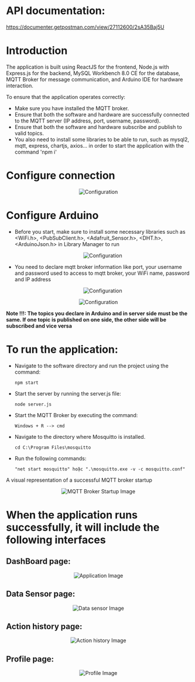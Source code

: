 # API documentation: 
https://documenter.getpostman.com/view/27112600/2sA35Baj5U

# Introduction
The application is built using ReactJS for the frontend, Node.js with Express.js for the backend, MySQL Workbench 8.0 CE for the database, MQTT Broker for message communication, and Arduino IDE for hardware interaction.

To ensure that the application operates correctly:

- Make sure you have installed the MQTT broker.
- Ensure that both the software and hardware are successfully connected to the MQTT server (IP address, port, username, password).
- Ensure that both the software and hardware subscribe and publish to valid topics.
- You also need to install some libraries to be able to run, such as mysql2, mqtt, express, chartjs, axios... in order to start the application with the command 'npm i'

# Configure connection

  <p align="center">
    <img src="https://github.com/vantuan0128/IoT-SmartHome/assets/121681379/86716b8d-d863-46b5-9ff8-350a26c6d14b" alt="Configuration">
</p>

# Configure Arduino

- Before you start, make sure to install some necessary libraries such as <WiFi.h>, <PubSubClient.h>, <Adafruit_Sensor.h>, <DHT.h>, <ArduinoJson.h> in Library Manager to run

  <p align="center">
    <img src="https://github.com/vantuan0128/IoT-SmartHome/assets/121681379/c1bd86d8-7472-4562-b8a6-635255938538" alt="Configuration">
</p>

- You need to declare mqtt broker information like port, your username and password used to access to mqtt broker, your WiFi name, password and IP address

  <p align="center">
    <img src="https://github.com/vantuan0128/IoT-SmartHome/assets/121681379/7f86d5c9-c91a-4ef0-b361-2b55aa039e9b" alt="Configuration">
</p>

  <p align="center">
    <img src="https://github.com/vantuan0128/IoT-SmartHome/assets/121681379/56066f33-43ee-4e46-962b-5c6f01cc1f59" alt="Configuration">
</p>

**Note !!!: The topics you declare in Arduino and in server side must be the same. If one topic is published on one side, the other side will be subscribed and vice versa**

# To run the application:
- Navigate to the software directory and run the project using the command:
  
  ```
  npm start
  ```

- Start the server by running the server.js file:
  
  ```
  node server.js
  ```

- Start the MQTT Broker by executing the command:

  ```
  Windows + R --> cmd
  ```

- Navigate to the directory where Mosquitto is installed.
  
  ```
  cd C:\Program Files\mosquitto
  ```

- Run the following commands:
  
  ```
  "net start mosquitto" hoặc ".\mosquitto.exe -v -c mosquitto.conf"
  ```


A visual representation of a successful MQTT broker startup

<p align="center">
  <img src="https://github.com/vantuan0128/IoT-SmartHome/assets/121681379/d78f932c-2733-4e7a-be9f-609b748c6104" alt="MQTT Broker Startup Image">
</p>

# When the application runs successfully, it will include the following interfaces

## DashBoard page:

<p align="center">
  <img src="https://github.com/vantuan0128/IoT-SmartHome/assets/121681379/7b6569d2-4595-4052-b094-1189a6bc7b5d" alt="Application Image">
</p>

## Data Sensor page:

<p align="center">
  <img src="https://github.com/vantuan0128/IoT-SmartHome/assets/121681379/9db73067-81d7-4c9b-b4a9-9a76f2c7fd6a" alt="Data sensor Image">
</p>

## Action history page:

<p align="center">
  <img src="https://github.com/vantuan0128/IoT-SmartHome/assets/121681379/7cb5e3d8-0212-4cb4-8feb-ea55dffb6b89" alt="Action history Image">
</p>

## Profile page:

<p align="center">
  <img src="https://github.com/vantuan0128/IoT-SmartHome/assets/121681379/6d961ee0-4e31-4ae8-bfed-69325eb0c829" alt="Profile Image">
</p>





